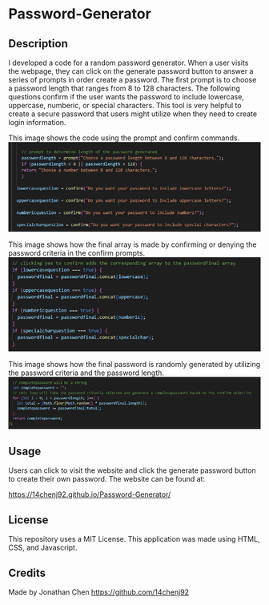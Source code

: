 # Password-Generator

## Description

I developed a code for a random password generator. When a user visits the webpage, they can click on the generate password button to answer a series of prompts in order create a password. The first prompt is to choose a password length that ranges from 8 to 128 characters. The following questions confirm if the user wants the password to include lowercase, uppercase, numberic, or special characters. This tool is very helpful to create a secure password that users might utilize when they need to create login information. 

This image shows the code using the prompt and confirm commands.
<img src="assets/images/prompt.PNG">

This image shows how the final array is made by confirming or denying the password criteria in the confirm prompts. 
<img src="assets/images/array.PNG">

This image shows how the final password is randomly generated by utilizing the password criteria and the password length. 
<img src="assets/images/math.PNG">

## Usage
Users can click to visit the website and click the generate password button to create their own password.
The website can be found at:

https://14chenj92.github.io/Password-Generator/

## License
This repository uses a MIT License.
This application was made using HTML, CSS, and Javascript. 

## Credits
Made by Jonathan Chen 
https://github.com/14chenj92



